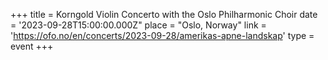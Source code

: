 +++
title = Korngold Violin Concerto with the Oslo Philharmonic Choir
date = '2023-09-28T15:00:00.000Z"
place = "Oslo, Norway"
link = 'https://ofo.no/en/concerts/2023-09-28/amerikas-apne-landskap'
type = event
+++

